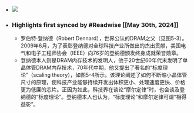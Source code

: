 - ![](https://res.weread.qq.com/wrepub/CB_8nYBjEBmp7GW6nc6oyAgv53e_parsecover)
- ### Highlights first synced by #Readwise [[May 30th, 2024]]
    - 罗伯特·登纳德（Robert Dennard），世界公认的DRAM之父（见图5-3）。2009年6月，为了表彰登纳德对全球科技产业所做出的杰出贡献，美国电气和电子工程师协会（IEEE）向76岁的登纳德颁发终身成就荣誉勋章。
    - 登纳德本人则是DRAM内存技术的发明人，他于20世纪60年代末发明了单晶体管DRAM内存技术，70年代中期，他又提出了著名的“标度理论”（scaling theory），如图5-4所示。该理论阐述了如何不断缩小晶体管尺寸的原理，使科技产业能够持续开发出体积更小、处理速度更快、价格更为低廉的芯片。正因为如此，科技界在谈论“摩尔定律”时，也会谈及登纳德的“标度理论”。登纳德本人也认为，“标度理论”和摩尔定律可谓“相得益彰”。
